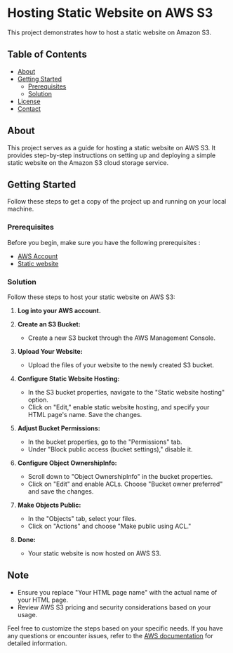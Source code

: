 # Hosting Static Website on AWS S3

This project demonstrates how to host a static website on Amazon S3.

## Table of Contents
- [About](#about)
- [Getting Started](#getting-started)
  - [Prerequisites](#prerequisites)
  - [Solution](#solution)
- [License](#license)
- [Contact](#contact)

## About

This project serves as a guide for hosting a static website on AWS S3. It provides step-by-step instructions on setting up and deploying a simple static website on the Amazon S3 cloud storage service.

## Getting Started

Follow these steps to get a copy of the project up and running on your local machine.

### Prerequisites

Before you begin, make sure you have the following prerequisites :

- [AWS Account](https://aws.amazon.com/)
- [Static website](https://github.com/PratikPatil131/PratikPatil131.github.io.git)

### Solution

Follow these steps to host your static website on AWS S3:

1. **Log into your AWS account.**

2. **Create an S3 Bucket:**
   - Create a new S3 bucket through the AWS Management Console.

3. **Upload Your Website:**
   - Upload the files of your website to the newly created S3 bucket.

4. **Configure Static Website Hosting:**
   - In the S3 bucket properties, navigate to the "Static website hosting" option.
   - Click on "Edit," enable static website hosting, and specify your HTML page's name. Save the changes.

5. **Adjust Bucket Permissions:**
   - In the bucket properties, go to the "Permissions" tab.
   - Under "Block public access (bucket settings)," disable it.

6. **Configure Object OwnershipInfo:**
   - Scroll down to "Object OwnershipInfo" in the bucket properties.
   - Click on "Edit" and enable ACLs. Choose "Bucket owner preferred" and save the changes.

7. **Make Objects Public:**
   - In the "Objects" tab, select your files.
   - Click on "Actions" and choose "Make public using ACL."

8. **Done:**
   - Your static website is now hosted on AWS S3.

## Note
- Ensure you replace "Your HTML page name" with the actual name of your HTML page.
- Review AWS S3 pricing and security considerations based on your usage.

Feel free to customize the steps based on your specific needs. If you have any questions or encounter issues, refer to the [AWS documentation](https://docs.aws.amazon.com/s3/index.html) for detailed information.
